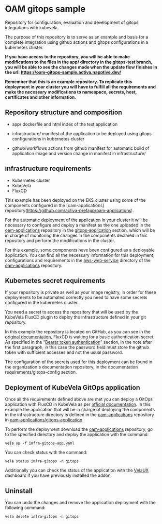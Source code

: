 # OAM gitops sample

Repository for configuration, evaluation and development of gitops integrations with kubevela.

The purpose of this repository is to serve as an example and basis for a complete integration using github actions and gitops configurations in a kubernetes cluster.

__If you have access to the repository, you will be able to make modifications to the files in the app/ directory in the gitops-test branch, you will be able to see the changes made when the update flow finishes in the url: https://oam-gitops-sample.activa.napptive.dev/__

__Remember that this is an example repository. To replicate this deployment in your cluster you will have to fulfill all the requirements and make the necessary modifications to namespace, secrets, host, certificates and other information.__

## Repository structure and composition

- app/ dockerfile and html index of the test application

- infrastructure/ manifest of the application to be deployed using gitops configurations in kubernetes cluster

- github/workflows actions from github manifest for automatic build of application image and version change in manifest in infrastructure/

## infrastructure requirements

- Kubernetes cluster
- KubeVela
- FluxCD

This example has been deployed on the EKS cluster using some of the components configured in the [oam-applications] repository(https://github.com/activa-prefapp/oam-applications).  

For the automatic deployment of the application in your cluster it will be necessary to configure and deploy a manifest as the one uploaded in the [oam-applications](https://github.com/activa-prefapp/oam-applications) repository in the [gitops-application]() section, which will be in charge of monitoring the changes in the components declared in this repository and perform the modifications in the cluster.

For this example, some components have been configured as a deployable application. You can find all the necessary information for this deployment, configurations and requirements in the [aws-web-service](https://github.com/activa-prefapp/oam-applications/tree/main/applications/aws-web-service) directory of the [oam-applications](https://github.com/activa-prefapp/oam-applications) repository.


## Kubernetes secret requirements

If your repository is private as well as your image registry, in order for these deployments to be automated correctly you need to have some secrets configured in the kubernetes cluster.

You need a secret to access the repository that will be used by the KubeVela FluxCD plugin to deploy the infrastructure defined in your git repository.

In this example the repository is located on GitHub, as you can see in the [original documentation](https://fluxcd.io/flux/components/source/gitrepositories/#basic-access-authentication), FluxCD is waiting for a basic authentication secret. As specified in the "[Bearer token authentication](https://fluxcd.io/flux/components/source/gitrepositories/#bearer-token-authentication)" section, in the note after the first paragraph, in this case the password field must store the github token with sufficient accesses and not the usual password.

The configuration of the secrets used for this deployment can be found in the organization's documentation repository, in the documentation requirements/gitops-config section.

## Deployment of KubeVela GitOps application

Once all the requirements defined above are met you can deploy a GitOps application with FluxCD in KubeVela as per [official documentation](https://kubevela.io/docs/end-user/gitops/fluxcd#preparing-the-configuration-repository). In this example the application that will be in charge of deploying the components in the infrastructure directory is defined in the [oam-applications](https://github.com/activa-prefapp/oam-applications) repository in [oam-applications/gitops-application]().

To perform the deployment download the [oam-applications](https://github.com/activa-prefapp/oam-applications) repository, go to the specified directory and deploy the application with the command:

```
vela up -f infra-gitops-app.yaml
```

You can check status with the command:

```
vela status infra-gitops -n gitops
```

Additionally you can check the status of the application with the [VelaUX](https://kubevela.io/docs/installation/standalone#3-install-velaux) dashboard if you have previously installed the addon.

## Uninstall

You can undo the changes and remove the application deployment with the following command:

```
vela delete infra-gitops -n gitops
```